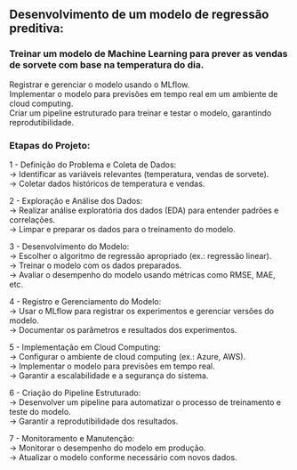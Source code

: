 ## Desenvolvimento de um modelo de regressão preditiva:

### Treinar um modelo de Machine Learning para prever as vendas de sorvete com base na temperatura do dia.  
Registrar e gerenciar o modelo usando o MLflow.  
Implementar o modelo para previsões em tempo real em um ambiente de cloud computing.  
Criar um pipeline estruturado para treinar e testar o modelo, garantindo reprodutibilidade.  

### Etapas do Projeto:

1 - Definição do Problema e Coleta de Dados:  
 → Identificar as variáveis relevantes (temperatura, vendas de sorvete).  
 → Coletar dados históricos de temperatura e vendas.  

2 - Exploração e Análise dos Dados:  
 → Realizar análise exploratória dos dados (EDA) para entender padrões e correlações.  
 → Limpar e preparar os dados para o treinamento do modelo.  

3 - Desenvolvimento do Modelo:  
 → Escolher o algoritmo de regressão apropriado (ex.: regressão linear).  
 → Treinar o modelo com os dados preparados.  
 → Avaliar o desempenho do modelo usando métricas como RMSE, MAE, etc.  

4 - Registro e Gerenciamento do Modelo:  
 → Usar o MLflow para registrar os experimentos e gerenciar versões do modelo.  
 → Documentar os parâmetros e resultados dos experimentos.  

5 - Implementação em Cloud Computing:  
 → Configurar o ambiente de cloud computing (ex.: Azure, AWS).  
 → Implementar o modelo para previsões em tempo real.  
 → Garantir a escalabilidade e a segurança do sistema.  

6 - Criação do Pipeline Estruturado:  
 → Desenvolver um pipeline para automatizar o processo de treinamento e teste do modelo.  
 → Garantir a reprodutibilidade dos resultados.  

7 - Monitoramento e Manutenção:  
 → Monitorar o desempenho do modelo em produção.  
 → Atualizar o modelo conforme necessário com novos dados.  
